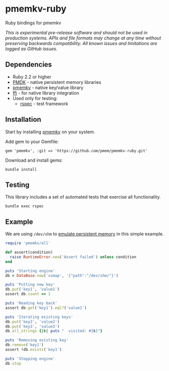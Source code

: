 # pmemkv-ruby
Ruby bindings for pmemkv

*This is experimental pre-release software and should not be used in
production systems. APIs and file formats may change at any time without
preserving backwards compatibility. All known issues and limitations
are logged as GitHub issues.*

## Dependencies

* Ruby 2.2 or higher
* [PMDK](https://github.com/pmem/pmdk) - native persistent memory libraries
* [pmemkv](https://github.com/pmem/pmemkv) - native key/value library
* [ffi](https://github.com/ffi/ffi) - for native library integration
* Used only for testing:
  * [rspec](https://github.com/rspec/rspec) - test framework

## Installation

Start by installing [pmemkv](https://github.com/pmem/pmemkv/blob/master/INSTALLING.md) on your system.

Add gem to your Gemfile:

```
gem 'pmemkv', :git => 'https://github.com/pmem/pmemkv-ruby.git'
```

Download and install gems: 

```
bundle install
```

## Testing

This library includes a set of automated tests that exercise all functionality.

```
bundle exec rspec
```

## Example

We are using `/dev/shm` to
[emulate persistent memory](http://pmem.io/2016/02/22/pm-emulation.html)
in this simple example.

```ruby
require 'pmemkv/all'

def assert(condition)
  raise RuntimeError.new('Assert failed') unless condition
end

puts 'Starting engine'
db = DataBase.new('vsmap', '{"path":"/dev/shm/"}')

puts 'Putting new key'
db.put('key1', 'value1')
assert db.count == 1

puts 'Reading key back'
assert db.get('key1').eql?('value1')

puts 'Iterating existing keys'
db.put('key2', 'value2')
db.put('key3', 'value3')
db.all_strings {|k| puts "  visited: #{k}"}

puts 'Removing existing key'
db.remove('key1')
assert !db.exists('key1')

puts 'Stopping engine'
db.stop
```
